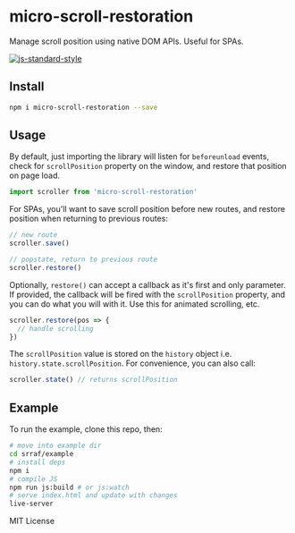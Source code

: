 # micro-scroll-restoration
Manage scroll position using native DOM APIs. Useful for SPAs.

[![js-standard-style](https://cdn.rawgit.com/feross/standard/master/badge.svg)](http://standardjs.com)

## Install
```bash
npm i micro-scroll-restoration --save
```

## Usage 
By default, just importing the library will listen for `beforeunload` events, check for `scrollPosition` property on the window, and restore that position on page load.
```javascript
import scroller from 'micro-scroll-restoration'
```

For SPAs, you'll want to save scroll position before new routes, and restore position when returning to previous routes:
```javascript
// new route
scroller.save()

// popstate, return to previous route
scroller.restore()
```

Optionally, `restore()` can accept a callback as it's first and only parameter. If provided, the callback will be fired with the `scrollPosition` property, and you can do what you will with it. Use this for animated scrolling, etc.
```javascript
scroller.restore(pos => {
  // handle scrolling
})
```

The `scrollPosition` value is stored on the `history` object i.e. `history.state.scrollPosition`. For convenience, you can also call:
```javascript
scroller.state() // returns scrollPosition
```

## Example
To run the example, clone this repo, then:
```bash
# move into example dir
cd srraf/example
# install deps
npm i
# compile JS
npm run js:build # or js:watch
# serve index.html and update with changes
live-server 
```

MIT License
